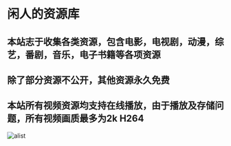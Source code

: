 # 闲人的资源库

## 本站志于收集各类资源，包含电影，电视剧，动漫，综艺，番剧，音乐，电子书籍等各项资源

## 除了部分资源不公开，其他资源永久免费

## 本站所有视频资源均支持在线播放，由于播放及存储问题，所有视频画质最多为2k H264

![alist](https://tva3.sinaimg.cn/large/008p8Q1tly1h2i7nvplgzj335o28dqv8.jpg)
